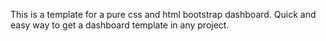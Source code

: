 This is a template for a pure css and html bootstrap dashboard.
Quick and easy way to get a dashboard template in any project.